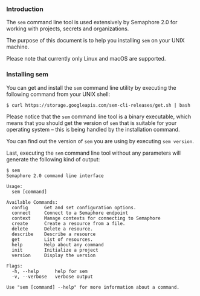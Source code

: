 ### Introduction

The `sem` command line tool is used extensively by Semaphore 2.0 for
working with projects, secrets and organizations.

The purpose of this document is to help you installing `sem` on your
UNIX machine.

Please note that currently only Linux and macOS are supported.

### Installing sem

You can get and install the `sem` command line utility by executing the
following command from your UNIX shell:

    $ curl https://storage.googleapis.com/sem-cli-releases/get.sh | bash

Please notice that the `sem` command line tool is a binary executable,
which means that you should get the version of `sem` that is suitable
for your operating system – this is being handled by the installation
command.

You can find out the version of `sem` you are using by executing `sem version`.

Last, executing the `sem` command line tool without any parameters will
generate the following kind of output:

    $ sem
    Semaphore 2.0 command line interface
    
    Usage:
      sem [command]
    
    Available Commands:
      config      Get and set configuration options.
      connect     Connect to a Semaphore endpoint
      context     Manage contexts for connecting to Semaphore
      create      Create a resource from a file.
      delete      Delete a resource.
      describe    Describe a resource
      get         List of resources.
      help        Help about any command
      init        Initialize a project
      version     Display the version
    
    Flags:
      -h, --help      help for sem
      -v, --verbose   verbose output
    
    Use "sem [command] --help" for more information about a command.
